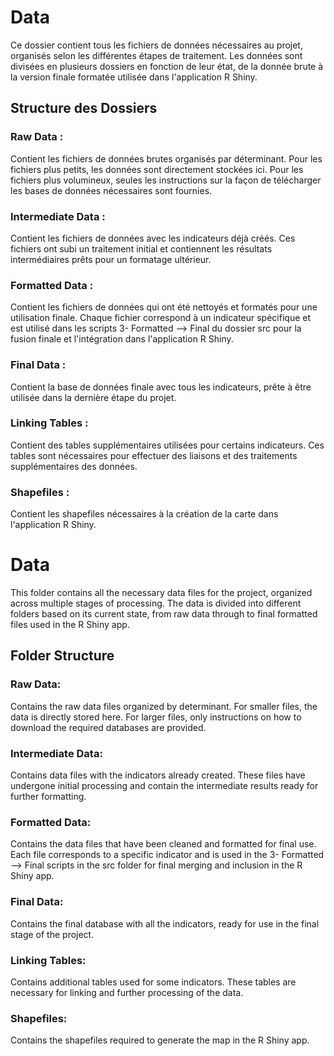 # Data
Ce dossier contient tous les fichiers de données nécessaires au projet, organisés selon les différentes étapes de traitement. Les données sont divisées en plusieurs dossiers en fonction de leur état, de la donnée brute à la version finale formatée utilisée dans l'application R Shiny.

## Structure des Dossiers

### Raw Data :

Contient les fichiers de données brutes organisés par déterminant. Pour les fichiers plus petits, les données sont directement stockées ici. Pour les fichiers plus volumineux, seules les instructions sur la façon de télécharger les bases de données nécessaires sont fournies.

### Intermediate Data : 
Contient les fichiers de données avec les indicateurs déjà créés. Ces fichiers ont subi un traitement initial et contiennent les résultats intermédiaires prêts pour un formatage ultérieur.

### Formatted Data : 
Contient les fichiers de données qui ont été nettoyés et formatés pour une utilisation finale. Chaque fichier correspond à un indicateur spécifique et est utilisé dans les scripts 3- Formatted --> Final du dossier src pour la fusion finale et l'intégration dans l'application R Shiny.

### Final Data : 
Contient la base de données finale avec tous les indicateurs, prête à être utilisée dans la dernière étape du projet.

### Linking Tables : 
Contient des tables supplémentaires utilisées pour certains indicateurs. Ces tables sont nécessaires pour effectuer des liaisons et des traitements supplémentaires des données.

### Shapefiles : 
Contient les shapefiles nécessaires à la création de la carte dans l'application R Shiny.

# Data 
This folder contains all the necessary data files for the project, organized across multiple stages of processing. The data is divided into different folders based on its current state, from raw data through to final formatted files used in the R Shiny app.

## Folder Structure
### Raw Data: 

Contains the raw data files organized by determinant. For smaller files, the data is directly stored here. For larger files, only instructions on how to download the required databases are provided.

### Intermediate Data: 

Contains data files with the indicators already created. These files have undergone initial processing and contain the intermediate results ready for further formatting.

### Formatted Data: 

Contains the data files that have been cleaned and formatted for final use. Each file corresponds to a specific indicator and is used in the 3- Formatted --> Final scripts in the src folder for final merging and inclusion in the R Shiny app.

### Final Data: 
Contains the final database with all the indicators, ready for use in the final stage of the project.

### Linking Tables: 
Contains additional tables used for some indicators. These tables are necessary for linking and further processing of the data.

### Shapefiles: 
Contains the shapefiles required to generate the map in the R Shiny app.


















